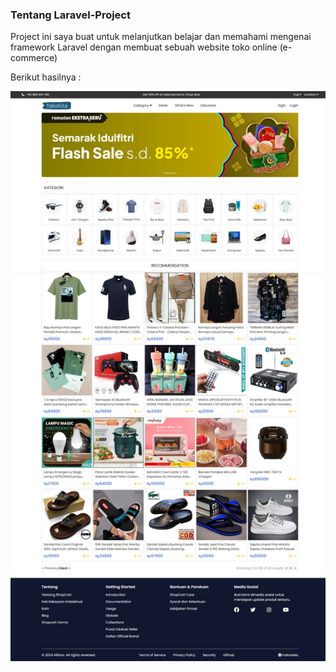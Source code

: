 ### Tentang Laravel-Project

Project ini saya buat untuk melanjutkan belajar dan memahami mengenai framework Laravel dengan membuat sebuah website toko online (e-commerce)

Berikut hasilnya :

![hasil](ss.jpeg)
